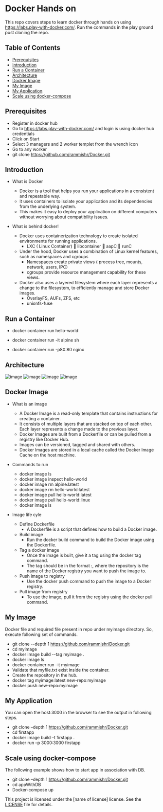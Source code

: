 # Docker Hands on

This repo covers steps to learn docker through hands on using https://labs.play-with-docker.com/.
Run the commands in the play ground post cloning the repo.

## Table of Contents

- [Prerequisites](#Prerequisites)
- [Introduction](#Introduction)
- [Run a Container](#Run-a-Container)
- [Architecture](#Architecture)
- [Docker Image](#Docker-Image)
- [My Image](#My-Image)
- [My Application](#My-Application)
- [Scale using docker-compose](#Scale-using-docker-compose)

## Prerequisites

- Register in docker hub
- Go to https://labs.play-with-docker.com/ and login is using docker hub credentials
- Click on Start
- Select 3 managers and 2 worker templet from the wrench icon
- Go to any worker 
- git clone https://github.com/rammishr/Docker.git

## Introduction

- What is Docker
  + Docker is a tool that helps you run your applications in a consistent and repeatable way.
  + It uses containers to isolate your application and its dependencies from the underlying system.
  + This makes it easy to deploy your application on different computers without worrying about compatibility issues.

- What is behind docker!
  + Docker uses containerization technology to create isolated environments for running applications. 
    * LXC ( Linux Container)  libcontainer  aapC  runC
  + Under the hood, Docker uses a combination of Linux kernel features, such as namespaces and cgroups
    * Namespaces create private views ( process tree, mounts, network, users, IPC)
    * cgroups provide resource management capability for these views. 
  + Docker also uses a layered filesystem where each layer represents a change to the filesystem, to efficiently manage and store Docker images.
    * OverlayFS, AUFs, ZFS, etc
    * unionfs-fuse

## Run a Container

- docker container run hello-world

- docker container run -it alpine sh

- docker container run -p80:80 nginx

## Architecture

![image](https://user-images.githubusercontent.com/43367262/230041133-e0cf66b9-26cd-463f-96de-5165bb8e3d55.png)
![image](https://user-images.githubusercontent.com/43367262/230041179-690cc6a5-ad99-49e6-8fde-1a1e69d510b6.png)
![image](https://user-images.githubusercontent.com/43367262/230041199-f211aeec-12d1-4d6e-b064-48af6f622338.png)
![image](https://user-images.githubusercontent.com/43367262/230041224-b8a12d31-ee33-4b78-8b76-a4fc647abbfe.png)

## Docker Image
- What is an image
  + A Docker Image is a read-only template that contains instructions for creating a container.
  + It consists of multiple layers that are stacked on top of each other. Each layer represents a change made to the previous layer.
  + Docker Images are built from a Dockerfile or can be pulled from a registry like Docker Hub.
  + Images can be versioned, tagged and shared with others.
  + Docker Images are stored in a local cache called the Docker Image Cache on the host machine.

- Commands to run
  + docker image ls
  + docker image inspect hello-world
  + docker image rm alpine:latest
  + docker image rm hello-world:latest
  + docker image pull hello-world:latest
  + docker image pull hello-world:linux
  + docker image ls

- Image life cyle
  + Define Dockerfile
    * A Dockerfile is a script that defines how to build a Docker image.
  + Build image
    * Run the docker build command to build the Docker image using the Dockerfile.
  + Tag a docker image
    * Once the image is built, give it a tag using the docker tag command.
    * The tag should be in the format <repository>:<tag>, where the repository is the name of the Docker registry you want to push the image to.
  + Push image to registry
    * Use the docker push command to push the image to a Docker registry.
  + Pull image from registry
    * To use the image, pull it from the registry using the docker pull command.

## My Image
Docker file and required file present in repo under myimage directory. So, execute following set of commands.
  + git clone --depth 1 https://github.com/rammishr/Docker.git
  + cd myimage
  + docker image build --tag myimage .
  + docker image ls
  + docker container run –it myimage
  + Validate that myfile.txt exist inside the container.
  + Create the repository in the hub.
  + docker tag myimage:latest new-repo:myimage
  + docker push new-repo:myimage

## My Application
  You can open the host:3000 in the browser to see the output in following steps. 
  
  + git clone –depth 1 https://github.com/rammishr/Docker.git
  + cd firstapp
  + docker image build –t firstapp .
  + docker run –p 3000:3000 firstapp

## Scale using docker-compose
 The following example shows how to start app in association with DB.
  + git clone –depth 1 https://github.com/rammishr/Docker.git
  + cd appWithDB
  + Docker-compose up

This project is licensed under the [name of license] license. See the [LICENSE](LICENSE) file for details.
